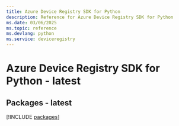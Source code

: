 ```yaml
---
title: Azure Device Registry SDK for Python
description: Reference for Azure Device Registry SDK for Python
ms.date: 03/06/2025
ms.topic: reference
ms.devlang: python
ms.service: deviceregistry
---
```

# Azure Device Registry SDK for Python - latest
## Packages - latest
[!INCLUDE [packages](device-registry-index.md)]